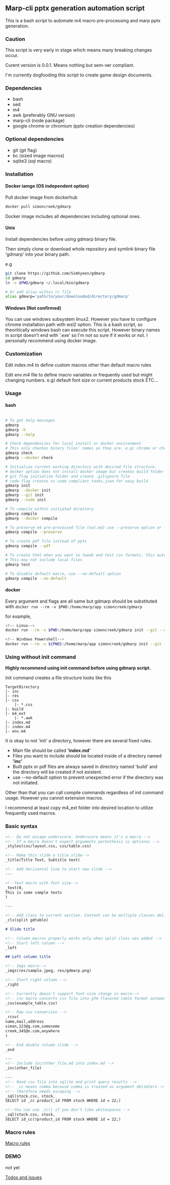 ## Marp-cli pptx generation automation script

This is a bash script to automate m4 macro pre-processing and marp pptx generation.

### Caution

This script is very early in stage which means many breaking changes occur.

Curent version is 0.0.1. Means nothing but sem-ver compliant.

I'm currently dogfooding this script to create game design documents.

### Dependencies

- bash 
- sed
- m4 
- awk (preferably GNU version)
- marp-cli (node package)
- google chrome or chromium (pptx creation dependencies)

### Optional dependencies

- git (git flag)
- bc (sized image macros)
- sqlite3 (sql macro)

### Installation

#### Docker iamge (OS independent option)

Pull docker image from dockerhub

```bash
docker pull simoncreek/gdmarp
```

Docker image includes all dependencies including optional ones.

#### Unix

Install dependencies before using gdmarp binary file.

Then simply clone or download whole repository and symlink binary file 'gdmarp' into your binary path.

e.g

```bash
git clone https://github.com/Simhyeon/gdmarp
cd gdmarp
ln -s $PWD/gdmarp ~/.local/bin/gdmarp

# Or add alias within rc file
alias gdmarp='path/to/your/downloaded/directory/gdmarp'
```

#### Windows (Not confirmed)

You can use windows subsystem linux2. However you have to configure chrome installation path with wsl2 option.
This is a bash script, so theoritically windows bash can execute this script. However binary names in script doesn't end with '.exe' so I'm not so sure if it works or not. 
I personally recommend using docker image.

### Customization

Edit index.m4 to define custom macros other than default macro rules

Edit env.m4 file to define macro variables or frequently used but might changing numbers. e.g) default font size or current products stock ETC...

### Usage

#### bash

```bash

# To get help messages
gdmarp
gdmarp -h
gdmarp --help

# Check dependencies for local install or docker environment
# This only checkes binary files' names as they are. e.g) chrome or chromium is ok but chrome-browser or chromium-browser might not get detected. However it doesn't mean marp-cli cannot detect chrome binary file.
gdmarp check
gdmarp --docker check

# Initialize current working directory with desired file structure.
# docker option does not install docker image but creates build folder with specific authority
# git flag initialize folder and create .gitignore file
# code flag creates vs code compliant tasks.json for easy build
gdmarp init
gdmarp --docker init
gdmarp --git init
gdmarp --code init 

# To compile within initiated directory
gdmarp compile
gdmarp --docker compile

# To preserve m4 pre-processed file (out.md) use --preserve option or -p in short
gdmarp compile --preserve

# To create pdf file instead of pptx
gdmarp compile --pdf

# To create html when you want to tweak and test csv formats, this automatically preserves medium file
# This may not include local files
gdmarp test

# To disable default macro, use --no-defualt option
gdmarp compile --no-default
```
#### docker

Every argument and flags are all same but gdmarp should be substituted with ```docker run --rm -v $PWD:/home/marp/app simoncreek/gdmarp```

for example,

```bash
<!-- Linux-->
docker run --rm -v $PWD:/home/marp/app simoncreek/gdmarp init --git --code

<!-- Windows Powershell-->
docker run --rm -v ${PWD}:/home/marp/app simoncreek/gdmarp init --git --code
```

### Using without init command

**Highly recommend using init command before using gdmarp script.**

Init command creates a file structure looks like this

```
TargetDirectory
|- inc
|- res
|- css
    |- *.css
|- build
|- m4_ext
    |- *.awk
|- index.md
|- index.m4
|- env.m4
```

It is okay to not 'init' a directory, however there are several fixed rules.

- Main file should be called **'index.md'**
- Files you want to include should be located inside of a directory named **'inc'**
- Built pptx or pdf files are always saved in directory named 'build' and the directory will be created if not existent.
- use --no-default option to prevent unexpected error if the directory was not initiated.

Other than that you can call compile commands regardless of init command usage. However you cannot extension macros. 

I recommend at least copy m4\_ext folder into desired location to utilize frequently used macros.

### Basic syntax

```markdown
<!-- Do not escape underscore. Underscore means it's a macro -->
<!-- If a macro doesn't expect arguments parenthesis is optional -->
_styles(css/layout.css, css/table.css)

<!-- Make this slide a title slide-->
_title(Title Text, Subtitle text)

<!-- Add horizontal line to start new slide -->
---

<!--Text macro with font size-->
_text(0, 
This is some sample texts
)

---

<!-- Add class to current section. Content can be multiple classes delimted by spaces -->
_cls(split gdtable)

# Slide title

<!-- Column macros properly works only when split class was added -->
<!-- Start left column -->
_left

## Left column title

<!-- Imgs macro-->
_imgs(res/sample.jpeg, res/gdmarp.png)

<!-- Start right column -->
_right

<!-- Currently doesn't support font-size change in macro-->
<!-- csv macro converts csv file into gfm flavored table format automatically -->
_csv(example_table.csv)

<!-- Raw csv conversion -->
_rcsv(
name,mail,address
simon,123@g.com,somesome
creek,345@n.com,anywhere
)

<!-- End double column slide -->
_end

---
<!-- Include inc/other_file.md into index.md -->
_inc(other_file)

---
<!-- Read csv file into sqlite and print query results -->
<!-- _cc means comma because comma is treated as argument delimters-->
<!-- therefore needs escaping -->
_sql(stock.csv, stock,
SELECT id _cc product_id FROM stock WHERE id = 22;)

<!--You can use _cc() if you don't like whitespaces -->
_sql(stock.csv, stock,
SELECT id_cc()product_id FROM stock WHERE id = 22;)
```

### Macro rules

[Macro rules](macro.md)

### DEMO

not yet

[Todos and issues](./meta.md)

